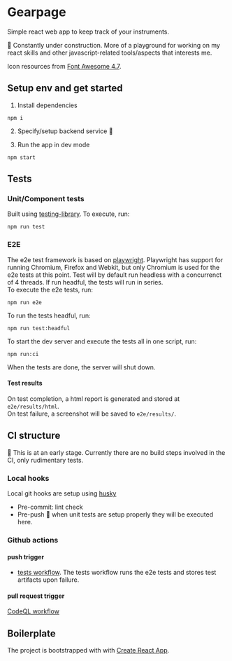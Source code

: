 # Gearpage
Simple react web app to keep track of your instruments.

:construction: Constantly under construction. More of a playground for working on my react skills and other javascript-related tools/aspects that interests me.

Icon resources from [Font Awesome 4.7](https://fontawesome.com/v4.7.0/).
## Setup env and get started
1. Install dependencies
```
npm i
```
2. Specify/setup backend service :construction:

3. Run the app in dev mode
```
npm start
```
## Tests

### Unit/Component tests
Built using [testing-library](https://testing-library.com/). To execute, run:  
```
npm run test
```

### E2E
The e2e test framework is based on [playwright](https://playwright.dev/). Playwright has support for running Chromium, Firefox and Webkit, but only Chromium is used for the e2e tests at this point. Test will by default run headless with a concurrenct of 4 threads. If run headful, the tests will run in series.  
To execute the e2e tests, run:
```
npm run e2e
```
To run the tests headful, run:
```
npm run test:headful
```
To start the dev server and execute the tests all in one script, run:
```
npm run:ci
```
When the tests are done, the server will shut down.
#### Test results
On test completion, a html report is generated and stored at `e2e/results/html`.  
On test failure, a screenshot will be saved to `e2e/results/`.  
## CI structure
:construction: This is at an early stage. Currently there are no build steps involved in the CI, only rudimentary tests.
### Local hooks
Local git hooks are setup using [husky](https://www.npmjs.com/package/husky)
- Pre-commit: lint check
- Pre-push :construction: when unit tests are setup properly they will be executed here.
### Github actions
#### push trigger
- [tests workflow](.github/workflows/tests.yml). The tests workflow runs the e2e tests and stores test artifacts upon failure.
#### pull request trigger
[CodeQL workflow](.github/workflows/tests.yml)
## Boilerplate
The project is bootstrapped with with [Create React App](https://github.com/facebook/create-react-app).